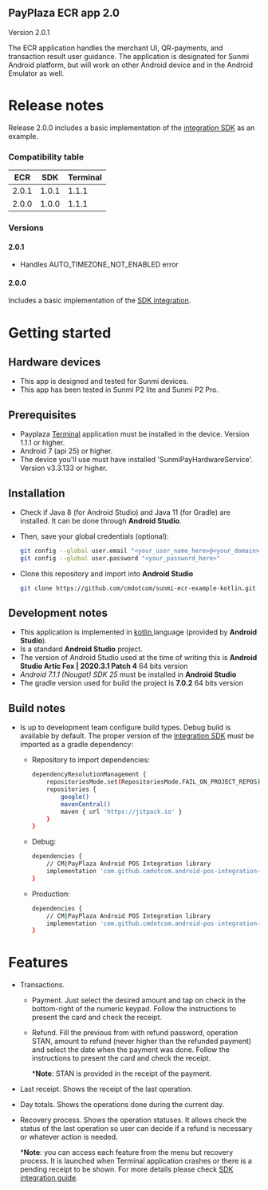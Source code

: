 ## PayPlaza ECR app 2.0

Version 2.0.1

The ECR application handles the merchant UI, QR-payments, and transaction result user guidance. The application is designated for Sunmi Android platform, but will work on other Android device and in the Android Emulator as well.

# Release notes

Release 2.0.0 includes a basic implementation of the [integration SDK](https://github.com/cmdotcom/android-pos-integration-sdk-kotlin) as an example.

### Compatibility table

| ECR   | SDK   | Terminal |
| ----- | ----- | -------- |
| 2.0.1 | 1.0.1 | 1.1.1    |
| 2.0.0 | 1.0.0 | 1.1.1    |

### Versions

#### 2.0.1

- Handles AUTO_TIMEZONE_NOT_ENABLED error

#### 2.0.0

Includes a basic implementation of the [SDK integration](https://gitlab.com/payplaza/pos-gateway/sunmi/integration-sdk).

# Getting started

## Hardware devices

* This app is designed and tested for Sunmi devices.
* This app has been tested in Sunmi P2 lite and Sunmi P2 Pro.

## Prerequisites

* Payplaza [Terminal](https://payplaza.com/terminals/) application must be installed in the device. Version 1.1.1 or higher.
* Android 7 (api 25) or higher.
* The device you'll use must have installed 'SunmiPayHardwareService'. Version v3.3.133 or higher.

## Installation

* Check if Java 8 (for Android Studio) and Java 11 (for Gradle) are installed. It can be done through **Android Studio**.

* Then, save your global credentials (optional):

  ```bash
  git config --global user.email "<your_user_name_here>@<your_domain>.com"
  git config --global user.password "<your_password_here>"
  ```

* Clone this repository and import into **Android Studio**

  ````bash
  git clone https://github.com/cmdotcom/sunmi-ecr-example-kotlin.git
  ````

## Development notes

* This application is implemented in [kotlin ](https://kotlinlang.org/)language (provided by **Android Studio**).
* Is a standard **Android Studio** project.
* The version of Android Studio used at the time of writing this is **Android Studio Artic Fox | 2020.3.1 Patch 4** 64 bits version
* *Android 7.1.1 (Nougat) SDK 25* must be installed in **Android Studio**
* The gradle version used for build the project is **7.0.2** 64 bits version

## Build notes

* Is up to development team configure build types. Debug build is available by default. The proper version of the [integration SDK](https://github.com/cmdotcom/android-pos-integration-sdk-kotlin) must be imported as a gradle dependency:

  * Repository to import dependencies:

    ````bash
    dependencyResolutionManagement {
        repositoriesMode.set(RepositoriesMode.FAIL_ON_PROJECT_REPOS)
        repositories {
            google()
            mavenCentral()
            maven { url 'https://jitpack.io' }
        }
    }
    ````
  
  * Debug:
  
    ````bash
    dependencies {
        // CM|PayPlaza Android POS Integration library
        implementation 'com.github.cmdotcom.android-pos-integration-sdk-kotlin:androidposintegrationsdk-debug:<version-tag>'
    }
    ````
  
  * Production:
  
    ````bash
    dependencies {
        // CM|PayPlaza Android POS Integration library
        implementation 'com.github.cmdotcom.android-pos-integration-sdk-kotlin:androidposintegrationsdk:<version-tag>'
    }
    ````


# Features

* Transactions.

  * Payment. Just select the desired amount and tap on check in the bottom-right of the numeric keypad. Follow the instructions to present the card and check the receipt.

  * Refund. Fill the previous from with refund password, operation STAN, amount to refund (never higher than the refunded payment) and select the date when the payment was done. Follow the instructions to present the card and check the receipt.

    ***Note**: STAN is provided in the receipt of the payment.

* Last receipt. Shows the receipt of the last operation.

* Day totals. Shows the operations done during the current day.

* Recovery process. Shows the operation statuses. It allows check the status of the last operation so user can decide if a refund is necessary or whatever action is needed.

  ***Note**: you can access each feature from the menu but recovery process. It is launched when Terminal application crashes or there is a pending receipt to be shown. For more details please check [SDK integration guide](https://github.com/cmdotcom/android-pos-integration-sdk-kotlin).
